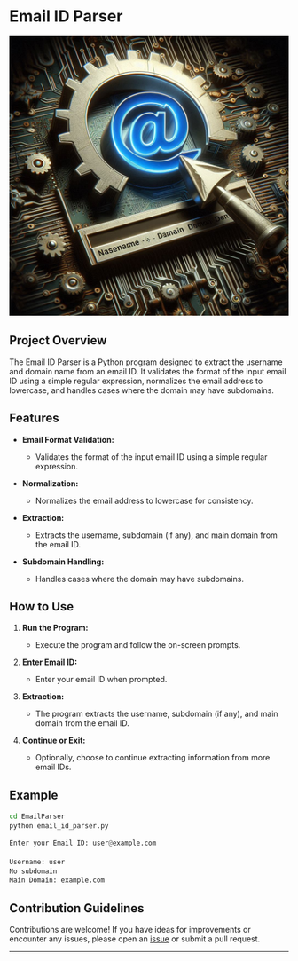 # Email ID Parser

![email parser](../assets/images/readme_images/email_parser.png)

## Project Overview

The Email ID Parser is a Python program designed to extract the username and domain name from an email ID. It validates the format of the input email ID using a simple regular expression, normalizes the email address to lowercase, and handles cases where the domain may have subdomains.

## Features

- **Email Format Validation:**

  - Validates the format of the input email ID using a simple regular expression.

- **Normalization:**

  - Normalizes the email address to lowercase for consistency.

- **Extraction:**

  - Extracts the username, subdomain (if any), and main domain from the email ID.

- **Subdomain Handling:**
  - Handles cases where the domain may have subdomains.

## How to Use

1. **Run the Program:**

   - Execute the program and follow the on-screen prompts.

2. **Enter Email ID:**

   - Enter your email ID when prompted.

3. **Extraction:**

   - The program extracts the username, subdomain (if any), and main domain from the email ID.

4. **Continue or Exit:**
   - Optionally, choose to continue extracting information from more email IDs.

## Example

```bash
cd EmailParser
python email_id_parser.py
```

```python
Enter your Email ID: user@example.com

Username: user
No subdomain
Main Domain: example.com
```

## Contribution Guidelines

Contributions are welcome! If you have ideas for improvements or encounter any issues, please open an [issue](https://github.com/vrm-piyush/EmailParser/issues) or submit a pull request.

---
